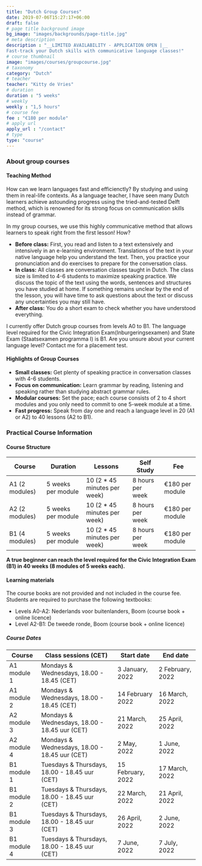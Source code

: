 ```yaml
---
title: "Dutch Group Courses"
date: 2019-07-06T15:27:17+06:00
draft: false
# page title background image
bg_image: "images/backgrounds/page-title.jpg"
# meta description
description : "__LIMITED AVAILABILITY - APPLICATION OPEN |__ 
Fast-track your Dutch skills with communicative language classes!"
# course thumbnail
image: "images/courses/groupcourse.jpg"
# taxonomy
category: "Dutch"
# teacher
teacher: "Kitty de Vries"
# duration
duration : "5 weeks"
# weekly
weekly : "1,5 hours"
# course fee
fee : "€180 per module"
# apply url
apply_url : "/contact"
# type
type: "course"
---
```



### About group courses
#### Teaching Method
How can we learn languages fast and efficienctly? By studying and using them in real-life contexts. As a language teacher, I have seen many Dutch learners achieve astounding progress using the tried-and-tested Delft method, which is renowned for its strong focus on communication skills instead of grammar. 

In my group courses, we use this highly communicative method that allows learners to speak right from the first lesson! How? 
* __Before class:__ First, you read and listen to a text extensively and intensively in an e-learning environment. Translations of the text in your native language help you understand the text. Then, you practice your pronunciation and do exercises to prepare for the conversation class.
* __In class:__ All classes are conversation classes taught in Dutch. The class size is limited to 4-6 students to maximize speaking practice. We discuss the topic of the text using the words, sentences and structures you have studied at home. If something remains unclear by the end of the lesson, you will have time to ask questions about the text or discuss any uncertainties you may still have.  
* __After class:__ You do a short exam to check whether you have understood everything.  

I currently offer Dutch group courses from levels A0 to B1. The language level required for the Civic Integration Exam(Inburgeringsexamen) and State Exam (Staatsexamen programma I) is B1. 
Are you unsure about your current language level? 
Contact me for a placement test.     
  


#### Highlights of Group Courses
* __Small classes:__ Get plenty of speaking practice in conversation classes with 4-6 students. 
* __Focus on communication:__ Learn grammar by reading, listening and speaking rather than studying abstract grammar rules. 
* __Modular courses:__ Set the pace; each course consists of 2 to 4 short modules and you only need to commit to one 5-week module at a time. 
* __Fast progress:__ Speak from day one and reach a language level in 20 (A1 or A2) to 40 lessons (A2 to B1). 
  
    
  
### Practical Course Information
#### Course Structure 
|Course | Duration | Lessons| Self Study | Fee |
|-|-|-|-|-|
| A1 (2 modules) | 5 weeks per module  | 10 (2 * 45 minutes per week) | 8 hours per week | €180 per module |
| A2 (2 modules) | 5 weeks per module  | 10 (2 * 45 minutes per week) | 8 hours per week | €180 per module |
| B1 (4 modules) | 5 weeks per module | 10 (2 * 45 minutes per week) | 8 hours per week | €180 per module |

__A true beginner can reach the level required for the Civic Integration Exam (B1) in 40 weeks (8 modules of 5 weeks each).__

#### Learning materials
The course books are not provided and not included in the course fee. Students are required to purchase the following textbooks: 
- Levels A0-A2: Nederlands voor buitenlanders, Boom (course book + online licence)
- Level A2-B1: De tweede ronde, Boom (course book + online licence)

##### Course Dates
| Course | Class sessions (CET) | Start date | End date |
|-|-|-|-|
| A1 module 1 | Mondays & Wednesdays, 18.00 - 18.45 (CET)| 3 January, 2022 | 2 February, 2022 |
| A1 module 2 | Mondays & Wednesdays, 18.00 - 18.45 (CET)| 14 February 2022 | 16 March, 2022 |
| A2 module 3 | Mondays & Wednesdays, 18.00 - 18.45 uur (CET)| 21 March, 2022 | 25 April, 2022 |
| A2 module 4 | Mondays & Wednesdays, 18.00 - 18.45 uur (CET)| 2 May, 2022 | 1 June, 2022 |
| B1 module 1 | Tuesdays & Thursdays, 18.00 - 18.45 uur (CET)| 15 February, 2022 | 17 March, 2022 |
| B1 module 2 | Tuesdays & Thursdays, 18.00 - 18.45 uur (CET)| 22 March, 2022 | 21 April, 2022 |
| B1 module 3 | Tuesdays & Thursdays, 18.00 - 18.45 uur (CET)| 26 April, 2022 | 2 June, 2022 |
| B1 module 4 | Tuesdays & Thursdays, 18.00 - 18.45 uur (CET)| 7 June, 2022 | 7 July, 2022 |


